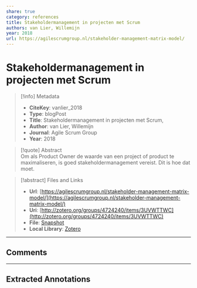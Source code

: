 ```yaml
---  
share: true  
category: references  
title: Stakeholdermanagement in projecten met Scrum  
authors: van Lier, Willemijn  
year: 2018  
url: https://agilescrumgroup.nl/stakeholder-management-matrix-model/  
---  
```

  
# Stakeholdermanagement in projecten met Scrum  
  
> [!info] Metadata  
> - **CiteKey**: vanlier_2018  
> - **Type**: blogPost  
> - **Title**: Stakeholdermanagement in projecten met Scrum,   
> - **Author**: van Lier, Willemijn  
> - **Journal**: Agile Scrum Group   
> - **Year**: 2018   
  
> [!quote] Abstract  
> Om als Product Owner de waarde van een project of product te maximaliseren, is goed stakeholdermanagement vereist. Dit is hoe dat moet.  
  
> [!abstract] Files and Links  
> - **Url**: [https://agilescrumgroup.nl/stakeholder-management-matrix-model/](https://agilescrumgroup.nl/stakeholder-management-matrix-model/)  
> - **Uri**: [http://zotero.org/groups/4724240/items/3UVWTTWC](http://zotero.org/groups/4724240/items/3UVWTTWC)  
> - **File**: [Snapshot](file:///Users/jan/Zotero/storage/EFHY7B3L/stakeholder-management-matrix-model.html)  
> - **Local Library**: [Zotero]((zotero://select/groups/4724240/items/3UVWTTWC))  
  
----  
  
## Comments  
  
  
  
----  
  
## Extracted Annotations  
  
